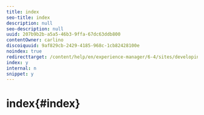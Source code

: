 ```yaml
---
title: index
seo-title: index
description: null
seo-description: null
uuid: 207b9b2b-a5a5-46b3-9ffa-67dc63ddb800
contentOwner: carlino
discoiquuid: 9af829cb-2429-4185-968c-1cb82428100e
noindex: true
redirecttarget: /content/help/en/experience-manager/6-4/sites/developing/using/reference-materials
index: y
internal: n
snippet: y
---
```


# index{#index}

